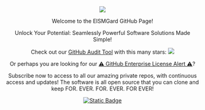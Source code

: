 <div id="header" align="center">
  <img src="https://avatars.githubusercontent.com/u/78101111?s=200&v=4" />
  <p>Welcome to the EISMGard GitHub Page!</p>
  <p>Unlock Your Potential: Seamlessly Powerful Software Solutions Made Simple!</p>
  <p>Check out our <a href="https://github.com/EISMGard/github-audit-tool">GitHub Audit Tool</a> with this many stars: <img src="https://img.shields.io/github/stars/EISMGard/github-audit-tool"/><p>
  <p>Or perhaps you are looking for our <a href="https://github.com/EISMGard/github-enterprise-license-alert">⚠️ GitHub Enterprise License Alert ⚠️</a>?</p>
  <p>Subscribe now to access to all our amazing private repos, with continuous access and updates! The software is all open source that you can clone and keep FOR. EVER. FOR. EVER. FOR EVER! </p>
  <a href=https://buy.stripe.com/bIY7wggKt0FV1sQ288> <img alt="Static Badge" src="https://img.shields.io/badge/click%20to-subscribe-brightgreen"></a>
</div>
